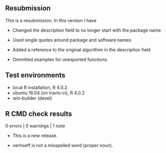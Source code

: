## Resubmission

This is a resubmission. In this version I have

* Changed the description field to no longer start with the package name

* Used single quotes around package and software names

* Added a reference to the original algorithim in the description field

* Ommitted examples for unexported functions. 

## Test environments
* local R installation, R 4.0.2
* ubuntu 16.04 (on travis-ci), R 4.0.2
* win-builder (devel)

## R CMD check results

0 errors | 0 warnings | 1 note

* This is a new release.

* verhoeff is not a misspelled word (proper noun).


